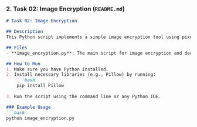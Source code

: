 
### 2. **Task 02: Image Encryption (`README.md`)**

```markdown
# Task 02: Image Encryption

## Description
This Python script implements a simple image encryption tool using pixel manipulation techniques. It allows users to encrypt and decrypt images by performing operations like swapping pixel values or applying mathematical transformations.

## Files
- **image_encryption.py**: The main script for image encryption and decryption.

## How to Run
1. Make sure you have Python installed.
2. Install necessary libraries (e.g., Pillow) by running:
    ```bash
    pip install Pillow
    ```
3. Run the script using the command line or any Python IDE.

### Example Usage
```bash
python image_encryption.py
